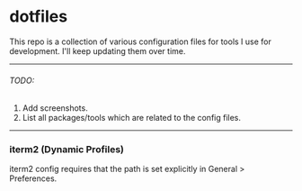 # dotfiles
This repo is a collection of various configuration files for tools I use for
development. I'll keep updating them over time.

-----
###### TODO:
1. Add screenshots.
2. List all packages/tools which are related to the config files.


----
### iterm2 (Dynamic Profiles)
iterm2 config requires that the path is set explicitly in General > Preferences.


